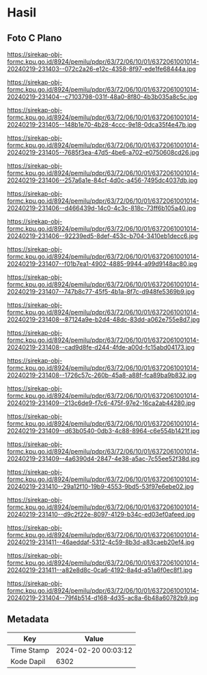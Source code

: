 # Hasil

## Foto C Plano

https://sirekap-obj-formc.kpu.go.id/8924/pemilu/pdpr/63/72/06/10/01/6372061001014-20240219-231403--072c2a26-e12c-4358-8f97-ede1fe68444a.jpg

https://sirekap-obj-formc.kpu.go.id/8924/pemilu/pdpr/63/72/06/10/01/6372061001014-20240219-231404--c7103798-031f-48a0-8f80-4b3b035a8c5c.jpg

https://sirekap-obj-formc.kpu.go.id/8924/pemilu/pdpr/63/72/06/10/01/6372061001014-20240219-231405--148b1e70-4b28-4ccc-9e18-0dca35f4e47b.jpg

https://sirekap-obj-formc.kpu.go.id/8924/pemilu/pdpr/63/72/06/10/01/6372061001014-20240219-231405--7685f3ea-47d5-4be6-a702-e0750608cd26.jpg

https://sirekap-obj-formc.kpu.go.id/8924/pemilu/pdpr/63/72/06/10/01/6372061001014-20240219-231406--257a6a1e-84cf-4d0c-a456-7495dc4037db.jpg

https://sirekap-obj-formc.kpu.go.id/8924/pemilu/pdpr/63/72/06/10/01/6372061001014-20240219-231406--d466439d-14c0-4c3c-818c-73ff6b105a40.jpg

https://sirekap-obj-formc.kpu.go.id/8924/pemilu/pdpr/63/72/06/10/01/6372061001014-20240219-231406--92239ed5-8def-453c-b704-3410eb1decc6.jpg

https://sirekap-obj-formc.kpu.go.id/8924/pemilu/pdpr/63/72/06/10/01/6372061001014-20240219-231407--f01b7ea1-4902-4885-9944-a99d9148ac80.jpg

https://sirekap-obj-formc.kpu.go.id/8924/pemilu/pdpr/63/72/06/10/01/6372061001014-20240219-231407--747b8c77-45f5-4b1a-8f7c-d948fe5369b9.jpg

https://sirekap-obj-formc.kpu.go.id/8924/pemilu/pdpr/63/72/06/10/01/6372061001014-20240219-231408--87124a9e-b2d4-48dc-83dd-a062e755e8d7.jpg

https://sirekap-obj-formc.kpu.go.id/8924/pemilu/pdpr/63/72/06/10/01/6372061001014-20240219-231408--cad9d8fe-d244-4fde-a00d-fc15abd04173.jpg

https://sirekap-obj-formc.kpu.go.id/8924/pemilu/pdpr/63/72/06/10/01/6372061001014-20240219-231408--1726c57c-260b-45a8-a88f-fca89ba9b832.jpg

https://sirekap-obj-formc.kpu.go.id/8924/pemilu/pdpr/63/72/06/10/01/6372061001014-20240219-231409--213c6de9-f7c6-475f-97e2-16ca2ab44280.jpg

https://sirekap-obj-formc.kpu.go.id/8924/pemilu/pdpr/63/72/06/10/01/6372061001014-20240219-231409--d63b0540-0db3-4c88-8964-c6e554b1421f.jpg

https://sirekap-obj-formc.kpu.go.id/8924/pemilu/pdpr/63/72/06/10/01/6372061001014-20240219-231409--4a6390d4-2847-4e38-a5ac-7c55ee52f38d.jpg

https://sirekap-obj-formc.kpu.go.id/8924/pemilu/pdpr/63/72/06/10/01/6372061001014-20240219-231410--29a12f10-19b9-4553-9bd5-53f97e6ebe02.jpg

https://sirekap-obj-formc.kpu.go.id/8924/pemilu/pdpr/63/72/06/10/01/6372061001014-20240219-231410--d9c2f22e-8097-4129-b34c-ed03ef0afeed.jpg

https://sirekap-obj-formc.kpu.go.id/8924/pemilu/pdpr/63/72/06/10/01/6372061001014-20240219-231411--46aeddaf-5312-4c59-8b3d-a83caeb20ef4.jpg

https://sirekap-obj-formc.kpu.go.id/8924/pemilu/pdpr/63/72/06/10/01/6372061001014-20240219-231411--a82e8d8c-0ca6-4192-8a4d-a51a6f0ec8f1.jpg

https://sirekap-obj-formc.kpu.go.id/8924/pemilu/pdpr/63/72/06/10/01/6372061001014-20240219-231404--79f4b514-d168-4d35-ac8a-6b48a60782b9.jpg


## Metadata

| Key        | Value               |
| ---------- | ------------------- |
| Time Stamp | 2024-02-20 00:03:12 |
| Kode Dapil | 6302                |



